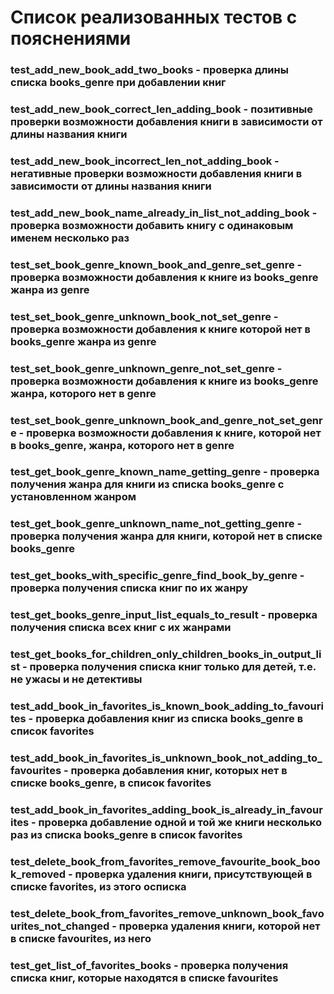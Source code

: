 # Список реализованных тестов с пояснениями
### test_add_new_book_add_two_books - проверка длины списка books_genre при добавлении книг 
### test_add_new_book_correct_len_adding_book - позитивные проверки возможности добавления книги в зависимости от длины названия книги
### test_add_new_book_incorrect_len_not_adding_book - негативные проверки возможности добавления книги в зависимости от длины названия книги
### test_add_new_book_name_already_in_list_not_adding_book - проверка возможности добавить книгу с одинаковым именем несколько раз
### test_set_book_genre_known_book_and_genre_set_genre - проверка возможности добавления к книге из books_genre жанра из genre 
### test_set_book_genre_unknown_book_not_set_genre - проверка возможности добавления к книге которой нет в books_genre жанра из genre
### test_set_book_genre_unknown_genre_not_set_genre - проверка возможности добавления к книге из books_genre жанра, которого нет в genre
### test_set_book_genre_unknown_book_and_genre_not_set_genre - проверка возможности добавления к книге, которой нет в books_genre, жанра, которого нет в genre
### test_get_book_genre_known_name_getting_genre - проверка получения жанра для книги из списка books_genre с установленном жанром
### test_get_book_genre_unknown_name_not_getting_genre - проверка получения жанра для книги, которой нет в списке books_genre
### test_get_books_with_specific_genre_find_book_by_genre - проверка получения списка книг по их жанру
### test_get_books_genre_input_list_equals_to_result - проверка получения списка всех книг с их жанрами
### test_get_books_for_children_only_children_books_in_output_list - проверка получения списка книг только для детей, т.е. не ужасы и не детективы
### test_add_book_in_favorites_is_known_book_adding_to_favourites - проверка добавления книг из списка books_genre в список favorites
### test_add_book_in_favorites_is_unknown_book_not_adding_to_favourites - проверка добавления книг, которых нет в списке books_genre, в список favorites
### test_add_book_in_favorites_adding_book_is_already_in_favourites - проверка добавление одной и той же книги несколько раз из списка books_genre в список favorites
### test_delete_book_from_favorites_remove_favourite_book_book_removed - проверка удаления книги, присутствующей в списке favorites, из этого осписка
### test_delete_book_from_favorites_remove_unknown_book_favourites_not_changed - проверка удаления книги, которой нет в списке favourites, из него
### test_get_list_of_favorites_books - проверка получения списка книг, которые находятся в списке favourites